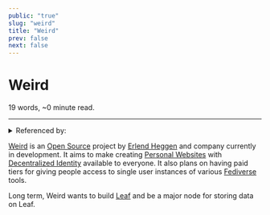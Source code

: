 ```yaml
---
public: "true"
slug: "weird"
title: "Weird"
prev: false
next: false
---
```

<script setup>
import { data } from '../../git.data.ts';
import { useData } from 'vitepress';
const pageData = useData();
</script>
<h1 class="p-name">Weird</h1>
<p>19 words, ~0 minute read. <span v-html="data[`site/${pageData.page.value.relativePath}`]" /></p>
<hr/>

<details><summary>Referenced by:</summary><a href="/garden/erlend-heggen/index.md">Erlend Heggen</a><a href="/garden/the-small-web/index.md">The Small Web</a></details>

[Weird](https://weird.one) is an [Open Source](/garden/open-source/index.md) project by [Erlend Heggen](/garden/erlend-heggen/index.md) and company currently in development. It aims to make creating [Personal Websites](/garden/the-small-web/index.md) with [Decentralized Identity](/garden/decentralized-identity/index.md) available to everyone. It also plans on having paid tiers for giving people access to single user instances of various [Fediverse](/garden/fediverse/index.md) tools.

Long term, Weird wants to build [Leaf](/garden/fedi-v2/index.md) and be a major node for storing data on Leaf.